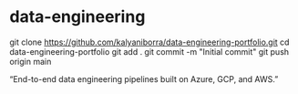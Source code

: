 # data-engineering
git clone https://github.com/kalyaniborra/data-engineering-portfolio.git
cd data-engineering-portfolio
git add .
git commit -m "Initial commit"
git push origin main

“End-to-end data engineering pipelines built on Azure, GCP, and AWS.”

